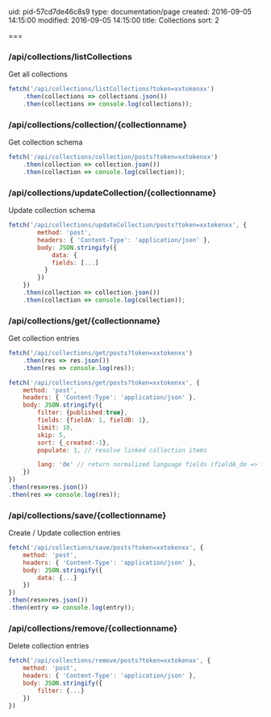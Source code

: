 uid: pid-57cd7de46c8s9
type: documentation/page
created: 2016-09-05 14:15:00
modified: 2016-09-05 14:15:00
title: Collections
sort: 2

===

### /api/collections/listCollections

Get all collections

```javascript
fetch('/api/collections/listCollections?token=xxtokenxx')
    .then(collections => collections.json())
    .then(collections => console.log(collections));
```

### /api/collections/collection/{collectionname}

Get collection schema

```javascript
fetch('/api/collections/collection/posts?token=xxtokenxx')
    .then(collection => collection.json())
    .then(collection => console.log(collection));
```

### /api/collections/updateCollection/{collectionname}

Update collection schema

```javascript
fetch('/api/collections/updateCollection/posts?token=xxtokenxx', {
        method: 'post',
        headers: { 'Content-Type': 'application/json' },
        body: JSON.stringify({
            data: {
            fields: [...]
          }
        })
    })
    .then(collection => collection.json())
    .then(collection => console.log(collection));
```

### /api/collections/get/{collectionname}

Get collection entries

```javascript
fetch('/api/collections/get/posts?token=xxtokenxx')
    .then(res => res.json())
    .then(res => console.log(res));
```

```javascript
fetch('/api/collections/get/posts?token=xxtokenxx', {
    method: 'post',
    headers: { 'Content-Type': 'application/json' },
    body: JSON.stringify({
        filter: {published:true},
        fields: {fieldA: 1, fieldB: 1},
        limit: 10,
        skip: 5,
        sort: {_created:-1},
        populate: 1, // resolve linked collection items

        lang: 'de' // return normalized language fields (fieldA_de => fieldA)
    })
})
.then(res=>res.json())
.then(res => console.log(res));
```


### /api/collections/save/{collectionname}

Create / Update collection entries

```javascript
fetch('/api/collections/save/posts?token=xxtokenxx', {
    method: 'post',
    headers: { 'Content-Type': 'application/json' },
    body: JSON.stringify({
        data: {...}
    })
})
.then(res=>res.json())
.then(entry => console.log(entry));
```


### /api/collections/remove/{collectionname}

Delete collection entries

```javascript
fetch('/api/collections/remove/posts?token=xxtokenxx', {
    method: 'post',
    headers: { 'Content-Type': 'application/json' },
    body: JSON.stringify({
        filter: {...}
    })
})
```
